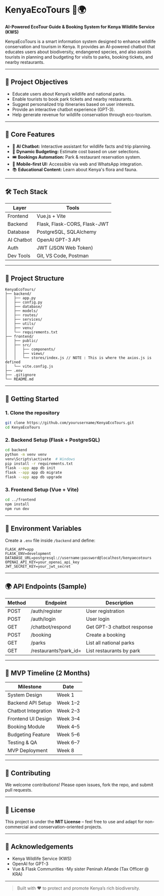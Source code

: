 # KenyaEcoTours 🐘🌍

**AI-Powered EcoTour Guide & Booking System for Kenya Wildlife Service (KWS)**

KenyaEcoTours is a smart information system designed to enhance wildlife conservation and tourism in Kenya. It provides an AI-powered chatbot that educates users about biodiversity, endangered species, and also assists tourists in planning and budgeting for visits to parks, booking tickets, and nearby restaurants.

---

## 🎯 Project Objectives

- Educate users about Kenya’s wildlife and national parks.
- Enable tourists to book park tickets and nearby restaurants.
- Suggest personalized trip itineraries based on user interests.
- Provide an interactive chatbot experience (GPT-3).
- Help generate revenue for wildlife conservation through eco-tourism.

---

## 🧠 Core Features

- 🤖 **AI Chatbot:** Interactive assistant for wildlife facts and trip planning.
- 🧾 **Dynamic Budgeting:** Estimate cost based on user selections.
- 🎟 **Bookings Automation:** Park & restaurant reservation system.
- 📲 **Mobile-first UI:** Accessible via web and WhatsApp integration.
- 📚 **Educational Content:** Learn about Kenya's flora and fauna.

---

## 🛠️ Tech Stack

| Layer        | Tools                             |
|--------------|------------------------------------|
| Frontend     | Vue.js + Vite                     |
| Backend      | Flask, Flask-CORS, Flask-JWT      |
| Database     | PostgreSQL, SQLAlchemy            |
| AI Chatbot   | OpenAI GPT-3 API                  |
| Auth         | JWT (JSON Web Token)              |
| Dev Tools    | Git, VS Code, Postman             |

---

## 📁 Project Structure

```
KenyaEcoTours/
├── backend/
│   ├── app.py
│   ├── config.py
│   ├── database/
│   ├── models/
│   ├── routes/
│   ├── services/
│   ├── utils/
│   ├── venv/
│   └── requirements.txt
├── frontend/
│   ├── public/
│   ├── src/
│   │   ├── components/
│   │   ├── views/
│   │   └── stores/index.js // NOTE : This is where the axios.js is defined
│   └── vite.config.js
├── .env
├── .gitignore
└── README.md
```

---

## 🚀 Getting Started

### 1. Clone the repository

```bash
git clone https://github.com/yourusername/KenyaEcoTours.git
cd KenyaEcoTours
```

### 2. Backend Setup (Flask + PostgreSQL)

```bash
cd backend
python -m venv venv
venv\Scripts\activate  # Windows
pip install -r requirements.txt
flask --app app db init
flask --app app db migrate
flask --app app db upgrade
```

### 3. Frontend Setup (Vue + Vite)

```bash
cd ../frontend
npm install
npm run dev
```

---

## 🔐 Environment Variables

Create a `.env` file inside `/backend` and define:

```env
FLASK_APP=app
FLASK_ENV=development
DATABASE_URL=postgresql://username:password@localhost/kenyaecotours
OPENAI_API_KEY=your_openai_api_key
JWT_SECRET_KEY=your_jwt_secret
```

---

## 🌍 API Endpoints (Sample)

| Method | Endpoint             | Description                  |
|--------|----------------------|------------------------------|
| POST   | /auth/register        | User registration            |
| POST   | /auth/login           | User login                   |
| GET    | /chatbot/respond      | Get GPT-3 chatbot response   |
| POST   | /booking              | Create a booking             |
| GET    | /parks                | List all national parks      |
| GET    | /restaurants?park_id= | List restaurants by park     |

---

## 📅 MVP Timeline (2 Months)

| Milestone            | Date         |
|----------------------|--------------|
| System Design        | Week 1       |
| Backend API Setup    | Week 1–2     |
| Chatbot Integration  | Week 2–3     |
| Frontend UI Design   | Week 3–4     |
| Booking Module       | Week 4–5     |
| Budgeting Feature    | Week 5–6     |
| Testing & QA         | Week 6–7     |
| MVP Deployment       | Week 8       |

---

## 🤝 Contributing

We welcome contributions! Please open issues, fork the repo, and submit pull requests.

---

## 📜 License

This project is under the **MIT License** – feel free to use and adapt for non-commercial and conservation-oriented projects.

---

## 🌟 Acknowledgements

- Kenya Wildlife Service (KWS)
- OpenAI for GPT-3
- Vue & Flask Communities
-My sister Peninah Afande (Tax Officer @ KRA)

---

> Built with ❤️ to protect and promote Kenya’s rich biodiversity.
